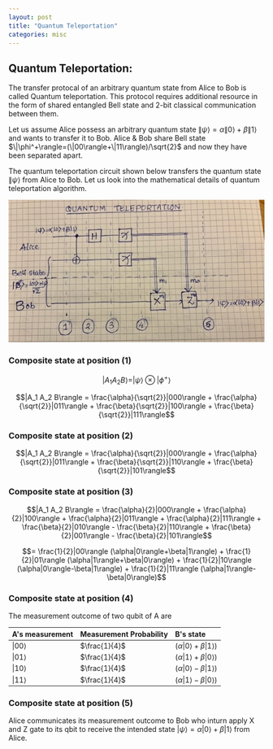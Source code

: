```yaml
---
layout: post
title: "Quantum Teleportation"
categories: misc
---
```


## Quantum Teleportation:  
The transfer protocal of an arbitrary quantum state from Alice to Bob is called Quantum teleportation. This protocol requires additional resource in the form of shared entangled Bell state and 2-bit classical communication between them.  

Let us assume Alice possess an arbitrary quantum state $\|\psi\rangle = \alpha\|0\rangle+\beta\|1\rangle$ and wants to transfer it to Bob. Alice & Bob share Bell state $\|\phi^+\rangle=(\|00\rangle+\|11\rangle)/\sqrt{2}$ and now they have been separated apart.  

The quantum teleportation circuit shown below transfers the quantum state $\|\psi\rangle$ from Alice to Bob. Let us look into the mathematical details of quantum teleportation algorithm.  

![image](/assets/images/quantum_teleportation.jpeg)

### Composite state at position (1)  
$$ |A_1 A_2 B\rangle = |\psi\rangle \otimes |\phi^+\rangle $$  

$$|A_1 A_2 B\rangle  = \frac{\alpha}{\sqrt{2}}|000\rangle + \frac{\alpha}{\sqrt{2}}|011\rangle + \frac{\beta}{\sqrt{2}}|100\rangle + \frac{\beta}{\sqrt{2}}|111\rangle$$  

### Composite state at position (2)  
$$|A_1 A_2 B\rangle  = \frac{\alpha}{\sqrt{2}}|000\rangle + \frac{\alpha}{\sqrt{2}}|011\rangle + \frac{\beta}{\sqrt{2}}|110\rangle + \frac{\beta}{\sqrt{2}}|101\rangle$$  

### Composite state at position (3)  
$$|A_1 A_2 B\rangle  = \frac{\alpha}{2}|000\rangle + \frac{\alpha}{2}|100\rangle + \frac{\alpha}{2}|011\rangle + \frac{\alpha}{2}|111\rangle + \frac{\beta}{2}|010\rangle - \frac{\beta}{2}|110\rangle + \frac{\beta}{2}|001\rangle - \frac{\beta}{2}|101\rangle$$

$$= \frac{1}{2}|00\rangle (\alpha|0\rangle+\beta|1\rangle) + \frac{1}{2}|01\rangle (\alpha|1\rangle+\beta|0\rangle) + \frac{1}{2}|10\rangle (\alpha|0\rangle-\beta|1\rangle) + \frac{1}{2}|11\rangle (\alpha|1\rangle-\beta|0\rangle)$$  

### Composite state at position (4)  
The measurement outcome of two qubit of A are  

<div align="center">
  
A's measurement  | Measurement Probability  | B's state   
:--------------  | :----------------------  | :---------------------
$\|00\rangle$    |     $\frac{1}{4}$        | $(\alpha\|0\rangle+\beta\|1\rangle)$
$\|01\rangle$    |     $\frac{1}{4}$        | $(\alpha\|1\rangle+\beta\|0\rangle)$
$\|10\rangle$    |     $\frac{1}{4}$        | $(\alpha\|0\rangle-\beta\|1\rangle)$
$\|11\rangle$    |     $\frac{1}{4}$        | $(\alpha\|1\rangle-\beta\|0\rangle)$
</div>

### Composite state at position (5)  
Alice communicates its measurement outcome to Bob who inturn apply X and Z gate to its qbit to receive the intended state $|\psi\rangle = \alpha|0\rangle+\beta|1\rangle$ from Alice. 

